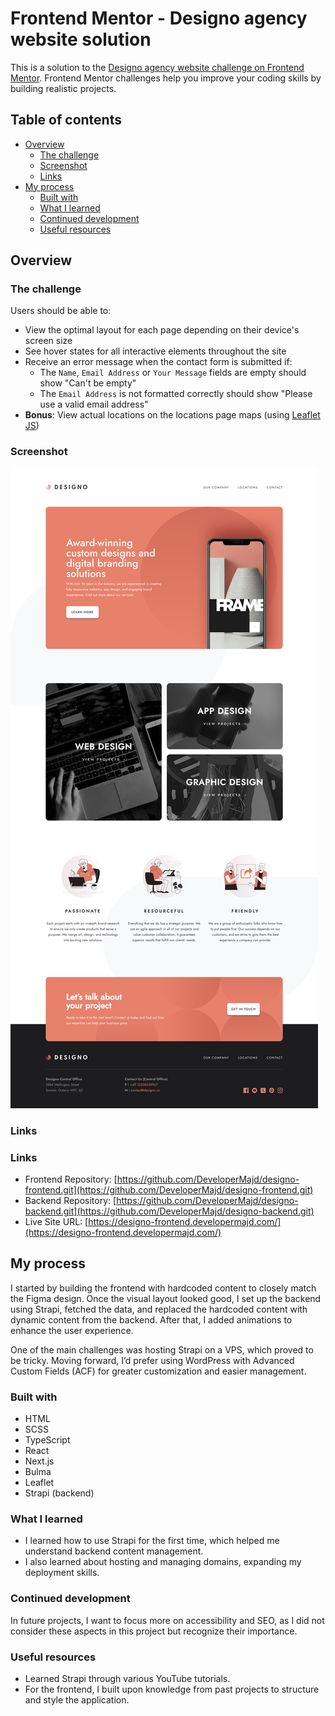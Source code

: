 # Frontend Mentor - Designo agency website solution

This is a solution to the [Designo agency website challenge on Frontend Mentor](https://www.frontendmentor.io/challenges/designo-multipage-website-G48K6rfUT). Frontend Mentor challenges help you improve your coding skills by building realistic projects.

## Table of contents

- [Overview](#overview)
  - [The challenge](#the-challenge)
  - [Screenshot](#screenshot)
  - [Links](#links)
- [My process](#my-process)
  - [Built with](#built-with)
  - [What I learned](#what-i-learned)
  - [Continued development](#continued-development)
  - [Useful resources](#useful-resources)

## Overview

### The challenge

Users should be able to:

- View the optimal layout for each page depending on their device's screen size
- See hover states for all interactive elements throughout the site
- Receive an error message when the contact form is submitted if:
  - The `Name`, `Email Address` or `Your Message` fields are empty should show "Can't be empty"
  - The `Email Address` is not formatted correctly should show "Please use a valid email address"
- **Bonus**: View actual locations on the locations page maps (using [Leaflet JS](https://leafletjs.com/))

### Screenshot

![](./screenshot.png)

### Links

### Links

- Frontend Repository: [https://github.com/DeveloperMajd/designo-frontend.git](https://github.com/DeveloperMajd/designo-frontend.git)
- Backend Repository: [https://github.com/DeveloperMajd/designo-backend.git](https://github.com/DeveloperMajd/designo-backend.git)
- Live Site URL: [https://designo-frontend.developermajd.com/](https://designo-frontend.developermajd.com/)


## My process

I started by building the frontend with hardcoded content to closely match the Figma design. Once the visual layout looked good, I set up the backend using Strapi, fetched the data, and replaced the hardcoded content with dynamic content from the backend. After that, I added animations to enhance the user experience.

One of the main challenges was hosting Strapi on a VPS, which proved to be tricky. Moving forward, I’d prefer using WordPress with Advanced Custom Fields (ACF) for greater customization and easier management.

### Built with

- HTML
- SCSS
- TypeScript
- React
- Next.js
- Bulma
- Leaflet
- Strapi (backend)

### What I learned

- I learned how to use Strapi for the first time, which helped me understand backend content management.
- I also learned about hosting and managing domains, expanding my deployment skills.

### Continued development

In future projects, I want to focus more on accessibility and SEO, as I did not consider these aspects in this project but recognize their importance.

### Useful resources

- Learned Strapi through various YouTube tutorials.
- For the frontend, I built upon knowledge from past projects to structure and style the application.
